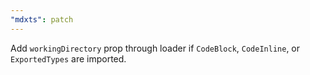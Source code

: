 ```yaml
---
"mdxts": patch
---
```


Add `workingDirectory` prop through loader if `CodeBlock`, `CodeInline`, or `ExportedTypes` are imported.
